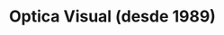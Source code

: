 ---
title: "Optica Visual (desde 1989)"
url: /asuncion-paraguay/optica-visual-desde-1989-estados-unidos-57/
shop: óptico
---